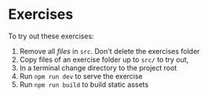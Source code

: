 # Exercises

To try out these exercises:
1. Remove all *files* in `src`. Don't delete the exercises folder
1. Copy files of an exercise folder up to `src/` to try out,
1. In a terminal change directory to the project root
1. Run `npm run dev` to serve the exercise
1. Run `npm run build` to build static assets
